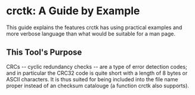 # crctk: A Guide by Example

This guide explains the features crctk has using practical examples and
more verbose language than what would be suitable for a man page.

## This Tool's Purpose

CRCs -- cyclic redundancy checks -- are a type of error detection codes;
and in particular the CRC32 code is quite short with a length of 8 bytes
or ASCII characters. It is thus suited for being included into the file
name proper instead of an checksum catalouge (a function crctk also
supports).


